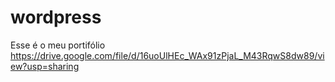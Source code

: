 # wordpress
Esse  é o   meu  portifólio  https://drive.google.com/file/d/16uoUlHEc_WAx91zPjaL_M43RqwS8dw89/view?usp=sharing


